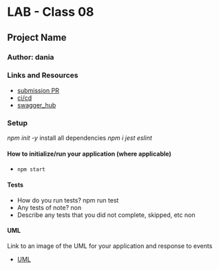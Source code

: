 # LAB - Class 08

## Project Name

### Author: dania

### Links and Resources

- [submission PR](https://github.com/401-advanced-javascript-dania/Lab-Class-09/pull/1)
- [ci/cd](https://github.com/401-advanced-javascript-dania/Lab-Class-09/actions)
- [swagger_hub]()


### Setup
*npm init -y*
install all dependencies *npm i jest eslint*
#### How to initialize/run your application (where applicable)

- `npm start`

#### Tests

- How do you run tests?
npm run test
- Any tests of note?
non
- Describe any tests that you did not complete, skipped, etc
non
#### UML

Link to an image of the UML for your application and response to events
- [UML]()
